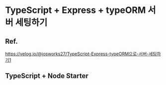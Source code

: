 # TypeScript + Express + typeORM 서버 세팅하기

## Ref.

https://velog.io/@josworks27/TypeScript-Express-typeORM으로-서버-세팅하기1

## TypeScript + Node Starter